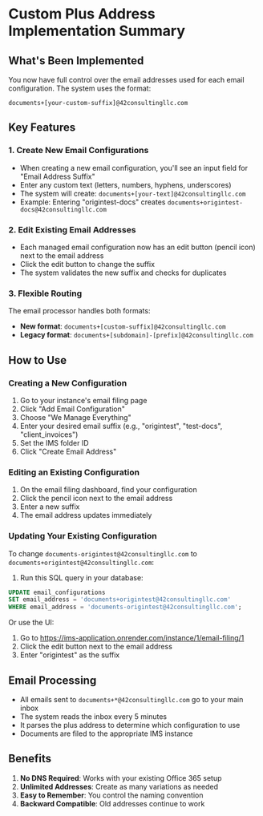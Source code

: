 # Custom Plus Address Implementation Summary

## What's Been Implemented

You now have full control over the email addresses used for each email configuration. The system uses the format:

```
documents+[your-custom-suffix]@42consultingllc.com
```

## Key Features

### 1. Create New Email Configurations
- When creating a new email configuration, you'll see an input field for "Email Address Suffix"
- Enter any custom text (letters, numbers, hyphens, underscores)
- The system will create: `documents+[your-text]@42consultingllc.com`
- Example: Entering "origintest-docs" creates `documents+origintest-docs@42consultingllc.com`

### 2. Edit Existing Email Addresses
- Each managed email configuration now has an edit button (pencil icon) next to the email address
- Click the edit button to change the suffix
- The system validates the new suffix and checks for duplicates

### 3. Flexible Routing
The email processor handles both formats:
- **New format**: `documents+[custom-suffix]@42consultingllc.com`
- **Legacy format**: `documents+[subdomain]-[prefix]@42consultingllc.com`

## How to Use

### Creating a New Configuration
1. Go to your instance's email filing page
2. Click "Add Email Configuration"
3. Choose "We Manage Everything"
4. Enter your desired email suffix (e.g., "origintest", "test-docs", "client_invoices")
5. Set the IMS folder ID
6. Click "Create Email Address"

### Editing an Existing Configuration
1. On the email filing dashboard, find your configuration
2. Click the pencil icon next to the email address
3. Enter a new suffix
4. The email address updates immediately

### Updating Your Existing Configuration
To change `documents-origintest@42consultingllc.com` to `documents+origintest@42consultingllc.com`:

1. Run this SQL query in your database:
```sql
UPDATE email_configurations 
SET email_address = 'documents+origintest@42consultingllc.com'
WHERE email_address = 'documents-origintest@42consultingllc.com';
```

Or use the UI:
1. Go to https://ims-application.onrender.com/instance/1/email-filing/1
2. Click the edit button next to the email address
3. Enter "origintest" as the suffix

## Email Processing

- All emails sent to `documents+*@42consultingllc.com` go to your main inbox
- The system reads the inbox every 5 minutes
- It parses the plus address to determine which configuration to use
- Documents are filed to the appropriate IMS instance

## Benefits

1. **No DNS Required**: Works with your existing Office 365 setup
2. **Unlimited Addresses**: Create as many variations as needed
3. **Easy to Remember**: You control the naming convention
4. **Backward Compatible**: Old addresses continue to work